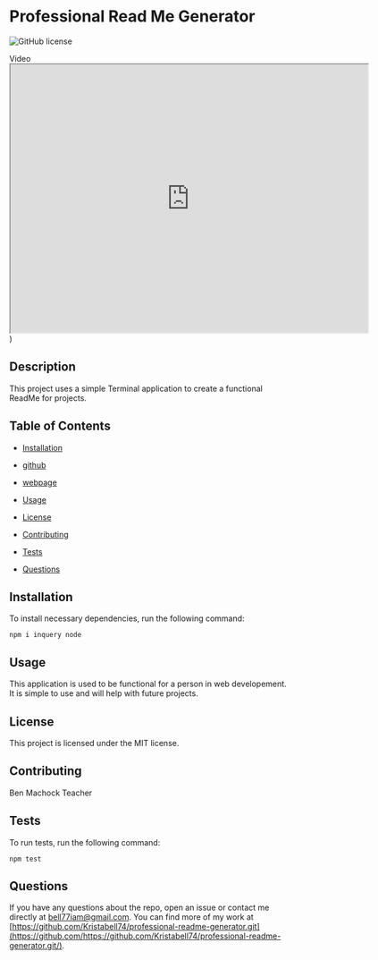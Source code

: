 # Professional Read Me Generator 
![GitHub license](https://img.shields.io/badge/license-MIT-blue.svg)

Video <iframe src="https://youtu.be/-Wiji9aIeO8" width="640" height="480"></iframe>)
## Description

This project uses a simple Terminal application to create a functional ReadMe for projects.

## Table of Contents 

* [Installation](#installation)

* [github](#github)

* [webpage](#webpage)

* [Usage](#usage)

* [License](#license)

* [Contributing](#contributing)

* [Tests](#tests)

* [Questions](#questions)

## Installation

To install necessary dependencies, run the following command:

```
npm i inquery node
```

## Usage

This application is used to be functional for a person in web developement. It is simple to use and will help with future projects.

## License

This project is licensed under the MIT license.
  
## Contributing

Ben Machock Teacher

## Tests

To run tests, run the following command:

```
npm test
```

## Questions

If you have any questions about the repo, open an issue or contact me directly at bell77iam@gmail.com. You can find more of my work at [https://github.com/Kristabell74/professional-readme-generator.git](https://github.com/https://github.com/Kristabell74/professional-readme-generator.git/).

